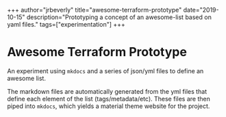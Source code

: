 +++
author="jrbeverly"
title="awesome-terraform-prototype"
date="2019-10-15"
description="Prototyping a concept of an awesome-list based on yaml files."
tags=["experimentation"]
+++
# Awesome Terraform Prototype

An experiment using `mkdocs` and a series of json/yml files to define an awesome list.

The markdown files are automatically generated from the yml files that define each element of the list (tags/metadata/etc). These files are then piped into `mkdocs`, which yields a material theme website for the project.